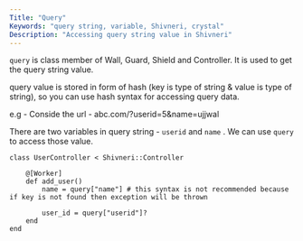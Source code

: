 ```yaml
---
Title: "Query"
Keywords: "query string, variable, Shivneri, crystal"
Description: "Accessing query string value in Shivneri"
---
```


`query` is class member of  Wall, Guard, Shield and Controller. It is used to get the query string value. 

query value is stored in form of hash (key is type of string & value is type of string), so you can use hash syntax for accessing query data.

e.g - Conside the url - abc.com/?userid=5&name=ujjwal

There are two variables in query string - `userid` and `name` . We can use `query` to access those value.

```
class UserController < Shivneri::Controller
      
    @[Worker]
    def add_user()
        name = query["name"] # this syntax is not recommended because if key is not found then exception will be thrown

        user_id = query["userid"]?
    end
end
```